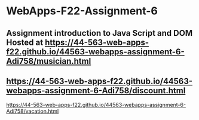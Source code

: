 # WebApps-F22-Assignment-6
Assignment introduction to Java Script and DOM
Hosted at 
<https://44-563-web-apps-f22.github.io/44563-webapps-assignment-6-Adi758/musician.html>
---
<https://44-563-web-apps-f22.github.io/44563-webapps-assignment-6-Adi758/discount.html>
---
<https://44-563-web-apps-f22.github.io/44563-webapps-assignment-6-Adi758/vacation.html>